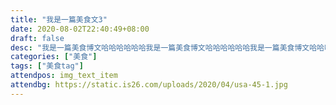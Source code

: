 ```yaml
---
title: "我是一篇美食文3"
date: 2020-08-02T22:40:49+08:00
draft: false
desc: "我是一篇美食博文哈哈哈哈哈哈我是一篇美食博文哈哈哈哈哈哈我是一篇美食博文哈哈哈哈哈哈我是一篇美食博文哈哈哈哈哈哈我是一篇美食博文哈哈哈哈哈哈我是一篇美食博文哈哈哈哈哈哈我是一篇美食博文哈哈哈哈哈哈我是一篇美食博文哈哈哈哈哈哈我是一篇美食博文哈哈哈哈哈哈我是一篇美食博文哈哈哈哈哈哈"
categories: ["美食"]
tags: ["美食tag"]
attendpos: img_text_item
attendbg: https://static.is26.com/uploads/2020/04/usa-45-1.jpg
---
```


